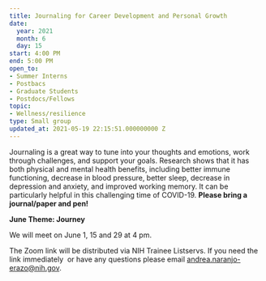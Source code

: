 ```yaml
---
title: Journaling for Career Development and Personal Growth
date:
  year: 2021
  month: 6
  day: 15
start: 4:00 PM
end: 5:00 PM
open_to:
- Summer Interns
- Postbacs
- Graduate Students
- Postdocs/Fellows
topic:
- Wellness/resilience
type: Small group
updated_at: 2021-05-19 22:15:51.000000000 Z
---
```

Journaling is a great way to tune into your thoughts and emotions, work
through challenges, and support your goals. Research shows that it has
both physical and mental health benefits, including better immune
functioning, decrease in blood pressure, better sleep, decrease in
depression and anxiety, and improved working memory. It can be
particularly helpful in this challenging time of COVID-19. **Please
bring a journal/paper and pen!**

**June Theme: Journey**

We will meet on June 1, 15 and 29 at 4 pm.

The Zoom link will be distributed via NIH Trainee Listservs. If you need
the link immediately  or have any questions please email
[andrea.naranjo-erazo@nih.gov](mailto:andrea.naranjo-erazo@nih.gov).
